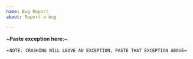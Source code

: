 ```yaml
---
name: Bug Report
about: Report a bug

---
```


~**Paste exception here:**~


~`NOTE: CRASHING WILL LEAVE AN EXCEPTION, PASTE THAT EXCEPTION ABOVE`~

